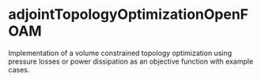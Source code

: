 # adjointTopologyOptimizationOpenFOAM
Implementation of a volume constrained topology optimization using pressure losses or power dissipation as an objective function with example cases.
